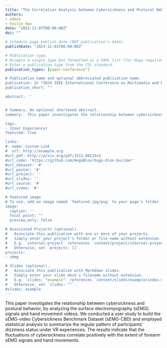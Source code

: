 ```yaml
---
title: "The Correlation Analysis between Cybersickness and Postural Behavior in Immersive Viewing Experience"
authors:
- admin
- Feilin Han
date: "2023-12-07T00:00:00Z"
doi: ""

# Schedule page publish date (NOT publication's date).
publishDate: "2023-12-01T00:00:00Z"

# Publication type.
# Accepts a single type but formatted as a YAML list (for Hugo requirements).
# Enter a publication type from the CSL standard.
publication_types: [paper-conference"]

# Publication name and optional abbreviated publication name.
publication: In *2024 IEEE International Conference on Multimedia and Expo (ICME)*
publication_short: ""

abstract: ''


# Summary. An optional shortened abstract.
summary:  This paper investigates the relationship between cybersickness and postural behavior.

tags:
- [User Experience]
featured: True

links:
#- name: Custom Link
#  url: http://example.org
#url_pdf: http://arxiv.org/pdf/1512.04133v1
#url_code: 'https://github.com/HugoBlox/hugo-blox-builder'
#url_dataset: '#'
#url_poster: '#'
#url_project: ''
#url_slides: ''
#url_source: '#'
#url_video: '#'

# Featured image
# To use, add an image named `featured.jpg/png` to your page's folder. 
image:
  caption: ''
  focal_point: ""
  preview_only: false

# Associated Projects (optional).
#   Associate this publication with one or more of your projects.
#   Simply enter your project's folder or file name without extension.
#   E.g. `internal-project` references `content/project/internal-project/index.md`.
#   Otherwise, set `projects: []`.
projects:
- semg

# Slides (optional).
#   Associate this publication with Markdown slides.
#   Simply enter your slide deck's filename without extension.
#   E.g. `slides: "example"` references `content/slides/example/index.md`.
#   Otherwise, set `slides: ""`.
#slides: example
---
```

This paper investigates the relationship between cybersickness and postural behavior, by analyzing the surface electromyography (sEMG) signals and hand movement videos. We conducted a user study to build the sEMG-video Cybersickness Benchmark Dataset (sEMG-CBD) and employed statistical analysis to summarize the regular pattern of participants’ dizziness status under VR experiences. The results indicate that the fluctuations of cybersickness correlate positively with the extent of forearm sEMG signals and hand movements. 
